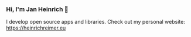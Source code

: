 ### Hi, I'm Jan Heinrich 👋

I develop open source apps and libraries.
Check out my personal website: https://heinrichreimer.eu
